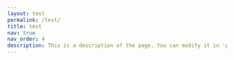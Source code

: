 ```yaml
---
layout: test
permalink: /test/
title: test
nav: true
nav_order: 4
description: This is a description of the page. You can modify it in 'pages/_cv.md'. You can also change or remove the top pdf download button.
---
```

